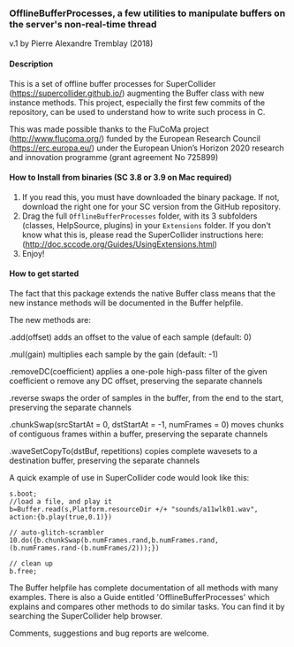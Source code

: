 ### OfflineBufferProcesses, a few utilities to manipulate buffers on the server's non-real-time thread
v.1 by Pierre Alexandre Tremblay (2018)

#### Description
This is a set of offline buffer processes for SuperCollider (https://supercollider.github.io/) augmenting the Buffer class with new instance methods. This project, especially the first few commits of the repository, can be used to understand how to write such process in C.

This was made possible thanks to the FluCoMa project (http://www.flucoma.org/) funded by the European Research Council (https://erc.europa.eu/) under the European Union’s Horizon 2020 research and innovation programme (grant agreement No 725899)

#### How to Install from binaries (SC 3.8 or 3.9 on Mac required)
1. If you read this, you must have downloaded the binary package. If not, download the right one for your SC version from the GitHub repository.
2. Drag the full `OfflineBufferProcesses` folder, with its 3 subfolders (classes, HelpSource, plugins) in your `Extensions` folder. If you don't know what this is, please read the SuperCollider instructions here: (http://doc.sccode.org/Guides/UsingExtensions.html)
3. Enjoy!

#### How to get started
The fact that this package extends the native Buffer class means that the new instance methods will be documented in the Buffer helpfile.

The new methods are:

.add(offset)
  adds an offset to the value of each sample (default: 0)

.mul(gain)
  multiplies each sample by the gain (default: -1)

.removeDC(coefficient)
  applies a one-pole high-pass filter of the given coefficient o remove any DC offset, preserving the separate channels

.reverse
  swaps the order of samples in the buffer, from the end to the start, preserving the separate channels

.chunkSwap(srcStartAt = 0, dstStartAt = -1, numFrames = 0)
  moves chunks of contiguous frames within a buffer, preserving the separate channels

.waveSetCopyTo(dstBuf, repetitions)
  copies complete wavesets to a destination buffer, preserving the separate channels

A quick example of use in SuperCollider code would look like this:

```
s.boot;
//load a file, and play it
b=Buffer.read(s,Platform.resourceDir +/+ "sounds/a11wlk01.wav", action:{b.play(true,0.1)})

// auto-glitch-scrambler
10.do({b.chunkSwap(b.numFrames.rand,b.numFrames.rand,(b.numFrames.rand-(b.numFrames/2)));})

// clean up
b.free;
```

The Buffer helpfile has complete documentation of all methods with many examples. There is also a Guide entitled 'OfflineBufferProcesses' which explains and compares other methods to do similar tasks. You can find it by searching the SuperCollider help browser.

Comments, suggestions and bug reports are welcome.
